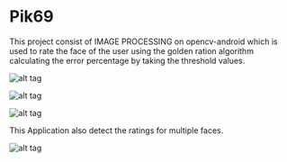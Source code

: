 # Pik69
 
 This project consist of IMAGE PROCESSING on opencv-android which is used to rate the face of the user using the golden ration algorithm
 calculating the error percentage by taking the threshold values.
  
  
![alt tag](https://github.com/mayankagg9722/Pik69/blob/master/first.png)

![alt tag](https://github.com/mayankagg9722/Pik69/blob/master/second.png)

![alt tag](https://github.com/mayankagg9722/Pik69/blob/master/third.png)

This Application also detect the ratings for multiple faces.

![alt tag](https://github.com/mayankagg9722/Pik69/blob/master/fourth.png)
